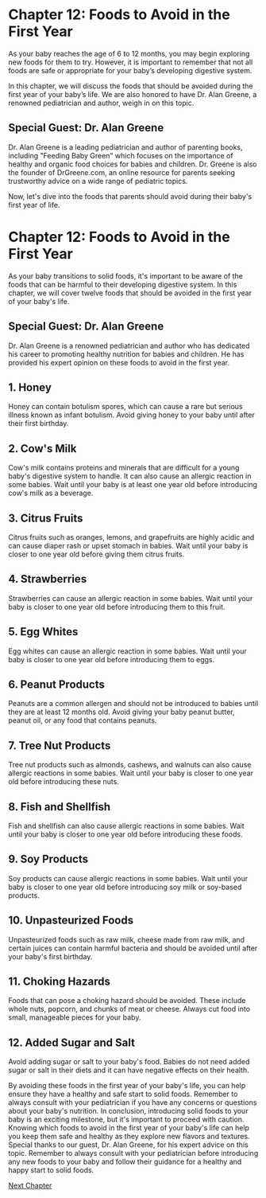 # Chapter 12: Foods to Avoid in the First Year

As your baby reaches the age of 6 to 12 months, you may begin exploring new foods for them to try. However, it is important to remember that not all foods are safe or appropriate for your baby’s developing digestive system.

In this chapter, we will discuss the foods that should be avoided during the first year of your baby’s life. We are also honored to have Dr. Alan Greene, a renowned pediatrician and author, weigh in on this topic.

## Special Guest: Dr. Alan Greene

Dr. Alan Greene is a leading pediatrician and author of parenting books, including "Feeding Baby Green" which focuses on the importance of healthy and organic food choices for babies and children. Dr. Greene is also the founder of DrGreene.com, an online resource for parents seeking trustworthy advice on a wide range of pediatric topics.

Now, let's dive into the foods that parents should avoid during their baby's first year of life.
# Chapter 12: Foods to Avoid in the First Year

As your baby transitions to solid foods, it's important to be aware of the foods that can be harmful to their developing digestive system. In this chapter, we will cover twelve foods that should be avoided in the first year of your baby's life.

## Special Guest: Dr. Alan Greene

Dr. Alan Greene is a renowned pediatrician and author who has dedicated his career to promoting healthy nutrition for babies and children. He has provided his expert opinion on these foods to avoid in the first year.

## 1. Honey

Honey can contain botulism spores, which can cause a rare but serious illness known as infant botulism. Avoid giving honey to your baby until after their first birthday.

## 2. Cow's Milk

Cow's milk contains proteins and minerals that are difficult for a young baby's digestive system to handle. It can also cause an allergic reaction in some babies. Wait until your baby is at least one year old before introducing cow's milk as a beverage.

## 3. Citrus Fruits

Citrus fruits such as oranges, lemons, and grapefruits are highly acidic and can cause diaper rash or upset stomach in babies. Wait until your baby is closer to one year old before giving them citrus fruits.

## 4. Strawberries

Strawberries can cause an allergic reaction in some babies. Wait until your baby is closer to one year old before introducing them to this fruit.

## 5. Egg Whites

Egg whites can cause an allergic reaction in some babies. Wait until your baby is closer to one year old before introducing them to eggs.

## 6. Peanut Products

Peanuts are a common allergen and should not be introduced to babies until they are at least 12 months old. Avoid giving your baby peanut butter, peanut oil, or any food that contains peanuts.

## 7. Tree Nut Products

Tree nut products such as almonds, cashews, and walnuts can also cause allergic reactions in some babies. Wait until your baby is closer to one year old before introducing these nuts.

## 8. Fish and Shellfish

Fish and shellfish can also cause allergic reactions in some babies. Wait until your baby is closer to one year old before introducing these foods.

## 9. Soy Products

Soy products can cause allergic reactions in some babies. Wait until your baby is closer to one year old before introducing soy milk or soy-based products.

## 10. Unpasteurized Foods

Unpasteurized foods such as raw milk, cheese made from raw milk, and certain juices can contain harmful bacteria and should be avoided until after your baby's first birthday.

## 11. Choking Hazards

Foods that can pose a choking hazard should be avoided. These include whole nuts, popcorn, and chunks of meat or cheese. Always cut food into small, manageable pieces for your baby.

## 12. Added Sugar and Salt

Avoid adding sugar or salt to your baby's food. Babies do not need added sugar or salt in their diets and it can have negative effects on their health.

By avoiding these foods in the first year of your baby's life, you can help ensure they have a healthy and safe start to solid foods. Remember to always consult with your pediatrician if you have any concerns or questions about your baby's nutrition.
In conclusion, introducing solid foods to your baby is an exciting milestone, but it's important to proceed with caution. Knowing which foods to avoid in the first year of your baby's life can help you keep them safe and healthy as they explore new flavors and textures. Special thanks to our guest, Dr. Alan Greene, for his expert advice on this topic. Remember to always consult with your pediatrician before introducing any new foods to your baby and follow their guidance for a healthy and happy start to solid foods.


[Next Chapter](13_Chapter13.md)